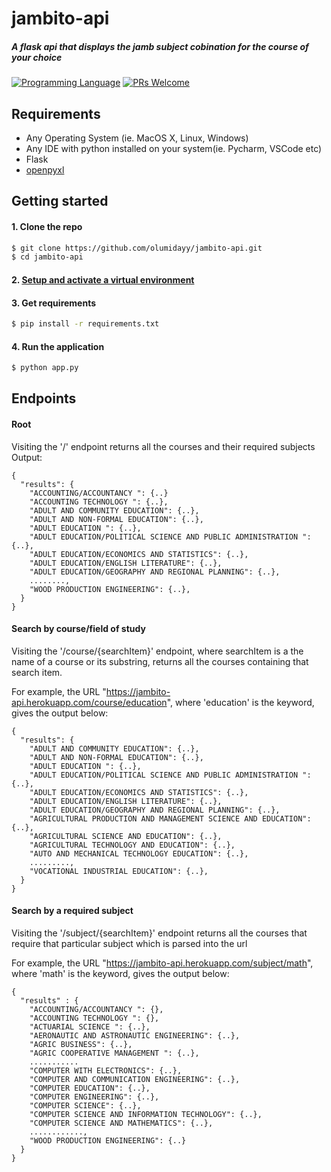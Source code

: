 # jambito-api

##### A flask api that displays the jamb subject cobination for the course of your choice


[![Programming Language](https://img.shields.io/badge/Language-Python-success?style=flat-square)](https://python.org)
[![PRs Welcome](https://img.shields.io/badge/PRs-welcome-success.svg?style=flat-square)](https://github.com/olumidayy/jambito-api/pulls)


## Requirements
* Any Operating System (ie. MacOS X, Linux, Windows)
* Any IDE with python installed on your system(ie. Pycharm, VSCode etc)
* Flask
* [openpyxl](https://openpyxl.readthedocs.io/en/stable/)

## Getting started

#### 1. Clone the repo

```sh
$ git clone https://github.com/olumidayy/jambito-api.git
$ cd jambito-api
```

#### 2. [Setup and activate a virtual environment](https://programwithus.com/learn-to-code/Pip-and-virtualenv-on-Windows/)

#### 3. Get requirements

```sh
$ pip install -r requirements.txt
```

#### 4. Run the application

```sh
$ python app.py
```
## Endpoints
#### Root
Visiting the '/' endpoint returns all the courses and their required subjects
Output: 

```
{
  "results": {
    "ACCOUNTING/ACCOUNTANCY ": {..}
    "ACCOUNTING TECHNOLOGY ": {..},
    "ADULT AND COMMUNITY EDUCATION": {..},
    "ADULT AND NON-FORMAL EDUCATION": {..},
    "ADULT EDUCATION ": {..},
    "ADULT EDUCATION/POLITICAL SCIENCE AND PUBLIC ADMINISTRATION ": {..},
    "ADULT EDUCATION/ECONOMICS AND STATISTICS": {..},
    "ADULT EDUCATION/ENGLISH LITERATURE": {..},
    "ADULT EDUCATION/GEOGRAPHY AND REGIONAL PLANNING": {..},
    ........,
    "WOOD PRODUCTION ENGINEERING": {..},
  }
}
```

#### Search by course/field of study
Visiting the '/course/{searchItem}' endpoint, where searchItem is a the name of a course or its substring, returns all the courses containing that search item.

For example, the URL "https://jambito-api.herokuapp.com/course/education", where 'education' is the keyword, gives the output below:

```
{
  "results": {
    "ADULT AND COMMUNITY EDUCATION": {..},
    "ADULT AND NON-FORMAL EDUCATION": {..},
    "ADULT EDUCATION ": {..},
    "ADULT EDUCATION/POLITICAL SCIENCE AND PUBLIC ADMINISTRATION ": {..},
    "ADULT EDUCATION/ECONOMICS AND STATISTICS": {..},
    "ADULT EDUCATION/ENGLISH LITERATURE": {..},
    "ADULT EDUCATION/GEOGRAPHY AND REGIONAL PLANNING": {..},
    "AGRICULTURAL PRODUCTION AND MANAGEMENT SCIENCE AND EDUCATION": {..},
    "AGRICULTURAL SCIENCE AND EDUCATION": {..},
    "AGRICULTURAL TECHNOLOGY AND EDUCATION": {..},
    "AUTO AND MECHANICAL TECHNOLOGY EDUCATION": {..},
    .........,
    "VOCATIONAL INDUSTRIAL EDUCATION": {..},
  }
}
```

#### Search by a required subject
Visiting the '/subject/{searchItem}' endpoint returns all the courses that require that particular subject which is parsed into the url

For example, the URL "https://jambito-api.herokuapp.com/subject/math", where 'math' is the keyword, gives the output below:

```
{
  "results" : {
    "ACCOUNTING/ACCOUNTANCY ": {},
    "ACCOUNTING TECHNOLOGY ": {},
    "ACTUARIAL SCIENCE ": {..},
    "AERONAUTIC AND ASTRONAUTIC ENGINEERING": {..},
    "AGRIC BUSINESS": {..},
    "AGRIC COOPERATIVE MANAGEMENT ": {..},
    ...........
    "COMPUTER WITH ELECTRONICS": {..},
    "COMPUTER AND COMMUNICATION ENGINEERING": {..},
    "COMPUTER EDUCATION": {..},
    "COMPUTER ENGINEERING": {..},
    "COMPUTER SCIENCE": {..},
    "COMPUTER SCIENCE AND INFORMATION TECHNOLOGY": {..},
    "COMPUTER SCIENCE AND MATHEMATICS": {..},
    ............,
    "WOOD PRODUCTION ENGINEERING": {..}
  }
}
```

